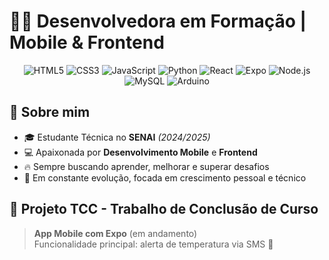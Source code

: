 <p align="center">
  <h1>👩‍💻 Desenvolvedora em Formação | Mobile & Frontend</h1>
</p>

<p align="center">
  <img src="https://img.shields.io/badge/-HTML5-E34F26?style=for-the-badge&logo=html5&logoColor=white" alt="HTML5" />
  <img src="https://img.shields.io/badge/-CSS3-1572B6?style=for-the-badge&logo=css3&logoColor=white" alt="CSS3" />
  <img src="https://img.shields.io/badge/-JavaScript-F7DF1E?style=for-the-badge&logo=javascript&logoColor=black" alt="JavaScript" />
  <img src="https://img.shields.io/badge/-Python-3776AB?style=for-the-badge&logo=python&logoColor=white" alt="Python" />
  <img src="https://img.shields.io/badge/-React-61DAFB?style=for-the-badge&logo=react&logoColor=black" alt="React" />
  <img src="https://img.shields.io/badge/-Expo-1B1F23?style=for-the-badge&logo=expo&logoColor=white" alt="Expo" />
  <img src="https://img.shields.io/badge/-Node.js-339933?style=for-the-badge&logo=node.js&logoColor=white" alt="Node.js" />
  <img src="https://img.shields.io/badge/-MySQL-4479A1?style=for-the-badge&logo=mysql&logoColor=white" alt="MySQL" />
  <img src="https://img.shields.io/badge/-Arduino-00979D?style=for-the-badge&logo=arduino&logoColor=white" alt="Arduino" />
</p>


## 🚀 Sobre mim

- 🎓 Estudante Técnica no **SENAI** _(2024/2025)_
- 💻 Apaixonada por **Desenvolvimento Mobile** e **Frontend**
- 🔥 Sempre buscando aprender, melhorar e superar desafios
- 🌱 Em constante evolução, focada em crescimento pessoal e técnico


## 📱 Projeto TCC - Trabalho de Conclusão de Curso

> **App Mobile com Expo** (em andamento)  
> Funcionalidade principal: alerta de temperatura via SMS 🔔







